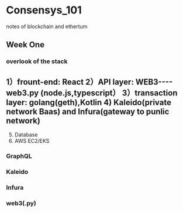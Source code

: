 # Consensys_101
notes of blockchain and ethertum

## Week One
### overlook of the stack 
1）frount-end: React
2）API layer: WEB3----web3.py
(node.js,typescript）
3）transaction layer: golang(geth),Kotlin
4) Kaleido(private network Baas) and Infura(gateway to punlic network)
----
5) Database
6) AWS EC2/EKS

### GraphQL


### Kaleido


### Infura


### web3(.py)
